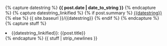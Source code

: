 <!-- a partial to abstract away code that deals with whether the date
should be a link. needs to be so compact because of how the include
tag adds whitespace -->
{% capture datestring %}
<strong>{{ post.date | date_to_string }}</strong>
{% endcapture %}
{% capture datestring_linkified %}
{% if post.summary %}
<a href="{{ post.url }}">{{datestring}}</a>
{% else %}
{{ site.baseurl }}/{{datestring}}
{% endif %}
{% endcapture %}
{% capture stuff %}
<li>
  {{datestring_linkified}}: {{post.title}}
</li>
{% endcapture %}
{{ stuff | strip_newlines }}

